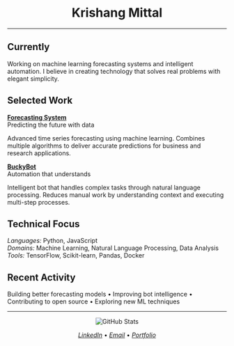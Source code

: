 <div align="center">

# Krishang Mittal

</div>

---

## Currently

Working on machine learning forecasting systems and intelligent automation. I believe in creating technology that solves real problems with elegant simplicity.

## Selected Work

**[Forecasting System](https://github.com/krishangMittal/Forecasting-System)**  
Predicting the future with data

Advanced time series forecasting using machine learning. Combines multiple algorithms to deliver accurate predictions for business and research applications.

**[BuckyBot](https://github.com/krishangMittal/buckybot)**  
Automation that understands

Intelligent bot that handles complex tasks through natural language processing. Reduces manual work by understanding context and executing multi-step processes.

## Technical Focus

*Languages:* Python, JavaScript  
*Domains:* Machine Learning, Natural Language Processing, Data Analysis  
*Tools:* TensorFlow, Scikit-learn, Pandas, Docker

## Recent Activity

Building better forecasting models • Improving bot intelligence • Contributing to open source • Exploring new ML techniques

---

<div align="center">

![GitHub Stats](https://github-readme-stats.vercel.app/api?username=krishangMittal&show_icons=true&theme=minimal&hide_border=true&include_all_commits=true)

*[LinkedIn](https://linkedin.com/in/krishang-mittal)* • *[Email](mailto:krishangmittal2004@gmail.com)* • *[Portfolio](https://krishangmittal.com)*


</div>
